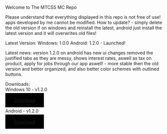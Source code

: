 Welcome to The MTCSS MC Repo

Please understand that everything displayed in this repo is not free of use! apps developed by me cannot be modified.
How to update? - simply delete the old version if on windows and reinstall the latest, android just install the latest version  and it will overwrites old files!

Latest Version:
Windows: 1.0.0
Android: 1.2.0 - Launched!

Latest news:
version 1.2.0 on android has new ui changes removed the justified tabs as they are messy, shows interest rates, aswell as tax on product,
apply for jobs through our app aswell! - more stable then the old version and better organized, and also better color schemes with outlined buttons.

Downloads:
<br>
Windows 10 - v1.2.0
<br>
<br>
<a style="border:2px; padding:14px 28px; background-color:black" href="https://storage.googleapis.com/mtcss/mtcss_installer.exe">Download</a>
<br>
<br>
Android - v1.2.0
<br>
<br>
<a style="border:2px; padding:14px 28px; background-color:black" href="https://storage.googleapis.com/mtcss-apk/mtcss.apk">Download</a>
